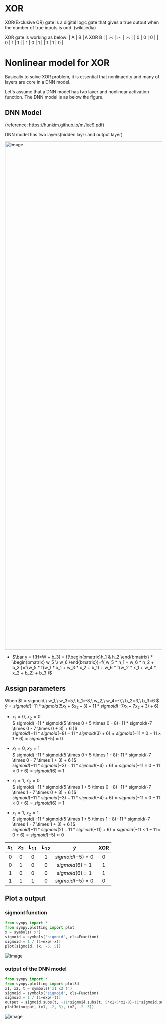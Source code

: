 
# XOR

XOR(Exclusive OR) gate is a digital logic gate that gives a true output when the number of true inputs is odd. (wikipedia)

XOR gate is working as below:
| A | B | A XOR B |
| :-: | :-: | :-: |
| 0 | 0 | 0 |
| 0 | 1 | 1 |
| 1 | 0 | 1 |
| 1 | 1 | 0 |

# Nonlinear model for XOR
Basically to solve XOR problem, it is essential that nonlinaerity and many of layers are core in a DNN model.

Let's assume that a DNN model has two layer and nonlinear activation function.
The DNN model is as below the figure.

## DNN Model
(reference: https://hunkim.github.io/ml/lec9.pdf)

DNN model has two layers(hidden layer and output layer)

<img width="1633" alt="image" src="https://user-images.githubusercontent.com/93747285/140840664-b8010a80-70a9-4ee8-abd5-d81bfd1b7e79.png">

- $\bar y = f(H*W + b_3) = f(\begin{bmatrix}h_1 & h_2 \end{bmatrix} * \begin{bmatrix} w_5 \\ w_6 \end{bmatrix})=f( w_5 * h_1 + w_6 * h_2 + b_3 )=f(w_5 * f(w_1 * x_1 + w_3 * x_2 + b_1) + w_6 * f(w_2 * x_1 + w_4 * x_2 + b_2) + b_3 )$

## Assign parameters
When $f = sigmoid,\ w_1,\ w_3=5,\ b_1=-8,\ w_2,\ w_4=-7,\ b_2=3,\ b_3=6 $ \
$\bar y = sigmoid(-11 * sigmoid(5x_1+5x_2-8)-11*sigmoid(-7x_1-7x_2+3)+6)$

- $x_1=0,\ x_2=0$ \
$ sigmoid( -11 * sigmoid(5 \times 0 + 5 \times 0 - 8)- 11 * sigmoid(-7 \times 0 - 7 \times 0 + 3) + 6 )$ \
$sigmoid(-11 * sigmoid(-8)- 11 * sigmoid(3)+6) \approx sigmoid(-11 \times 0 - 11 \times 1 + 6) = sigmoid(-5) \approx 0$

- $x_1=0,\ x_2=1$ \
$ sigmoid( -11 * sigmoid(5 \times 0 + 5 \times 1 - 8)- 11 * sigmoid(-7 \times 0 - 7 \times 1 + 3) + 6 )$ \
$sigmoid(-11 * sigmoid(-3)- 11 * sigmoid(-4) + 6) \approx sigmoid(-11 \times 0 - 11 \times 0 + 6) = sigmoid(6) \approx 1$

- $x_1=1,\ x_2=0$ \
$ sigmoid( -11 * sigmoid(5 \times 1 + 5 \times 0 - 8)- 11 * sigmoid(-7 \times 1 - 7 \times 0 + 3) + 6 )$ \
$sigmoid(-11 * sigmoid(-3)- 11 * sigmoid(-4) + 6) \approx sigmoid(-11 \times 0 - 11 \times 0 + 6) = sigmoid(6) \approx 1$

- $x_1=1,\ x_2=1$ \
$ sigmoid( -11 * sigmoid(5 \times 1 + 5 \times 1 - 8)- 11 * sigmoid(-7 \times 1 - 7 \times 1 + 3) + 6 )$ \
$sigmoid(-11 * sigmoid(2)- 11 * sigmoid(-11) + 6) \approx sigmoid(-11 \times 1 - 11 \times 0 + 6) = sigmoid(-5) \approx 0$ 

| $x_{1}$ | $x_{2}$ | $L_{11}$ | $L_{12}$ | $\bar y$ | XOR |
| :-: | :-: | :-: | :-: | :-: | :-: |
| 0 | 0 | 0 | 1 | $sigmoid(-5)=0$ | 0 |
| 0 | 1 | 0 | 0 | $sigmoid(6)=1$ | 1 |
| 1 | 0 | 0 | 0 | $sigmoid(6)=1$ | 1 |
| 1 | 1 | 1 | 0 | $sigmoid(-5)=0$ | 0 |
## Plot a output
### sigmoid function
```python
from sympy import *
from sympy.plotting import plot
x = symbols('x')
sigmoid = symbols('sigmoid', cls=Function)
sigmoid = 1 / (1+exp(-x))
plot(sigmoid, (x, -5, 5))
```
![image](https://user-images.githubusercontent.com/93747285/140710128-13b7b2c0-3fdf-4798-a672-d215e6d6a8f2.png)

### output of the DNN model
```python
from sympy import *
from sympy.plotting import plot3d
x1, x2, t = symbols('x1 x2 t')
sigmoid = symbols('sigmoid', cls=Function)
sigmoid = 1 / (1+exp(-t))
output = sigmoid.subs(t, -11*sigmoid.subs(t, 5*x1+5*x2-8)-11*sigmoid.subs(t, -7*x1-7*x2+3)+6)
plot3d(output, (x1, -2, 3), (x2, -2, 3))
```
![image](https://user-images.githubusercontent.com/93747285/140711805-33df7fe8-e976-4127-84da-e1cfda231b07.png)


